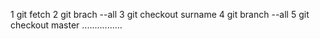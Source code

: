 1 git fetch
2 git brach --all
3 git checkout surname
4 git branch --all
5 git checkout master
................
